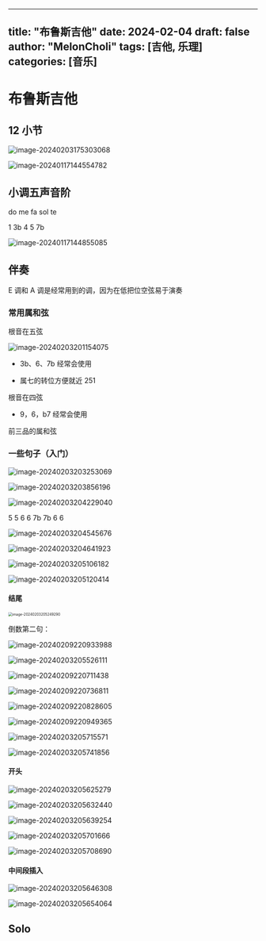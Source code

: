 ***

title: "布鲁斯吉他"
date: 2024-02-04
draft: false
author: "MelonCholi"
tags: \[吉他, 乐理]
categories: \[音乐]
-----------------

# 布鲁斯吉他

## 12 小节

![image-20240203175303068](https://markdown-1303167219.cos.ap-shanghai.myqcloud.com/image-20240203175303068.png)

![image-20240117144554782](https://markdown-1303167219.cos.ap-shanghai.myqcloud.com/image-20240117144554782.png)

## 小调五声音阶

do me fa sol te

1 3b 4 5 7b

![image-20240117144855085](https://markdown-1303167219.cos.ap-shanghai.myqcloud.com/image-20240117144855085.png)

## 伴奏

E 调和 A 调是经常用到的调，因为在低把位空弦易于演奏

### 常用属和弦

根音在五弦

![image-20240203201154075](https://markdown-1303167219.cos.ap-shanghai.myqcloud.com/image-20240203201154075.png)

*   3b、6、7b 经常会使用

*   属七的转位方便就近 251

根音在四弦

*   9，6，b7 经常会使用

前三品的属和弦

### 一些句子（入门）

![image-20240203203253069](https://markdown-1303167219.cos.ap-shanghai.myqcloud.com/image-20240203203253069.png)

![image-20240203203856196](https://markdown-1303167219.cos.ap-shanghai.myqcloud.com/image-20240203203856196.png)

![image-20240203204229040](https://markdown-1303167219.cos.ap-shanghai.myqcloud.com/image-20240203204229040.png)

5 5 6 6 7b 7b 6 6

![image-20240203204545676](https://markdown-1303167219.cos.ap-shanghai.myqcloud.com/image-20240203204545676.png)

![image-20240203204641923](https://markdown-1303167219.cos.ap-shanghai.myqcloud.com/image-20240203204641923.png)

![image-20240203205106182](https://markdown-1303167219.cos.ap-shanghai.myqcloud.com/image-20240203205106182.png)

![image-20240203205120414](https://markdown-1303167219.cos.ap-shanghai.myqcloud.com/image-20240203205120414.png)

#### 结尾

<img src="https://markdown-1303167219.cos.ap-shanghai.myqcloud.com/image-20240203205249290.png" alt="image-20240203205249290" style="zoom:50%;" />

倒数第二句：

![image-20240209220933988](https://markdown-1303167219.cos.ap-shanghai.myqcloud.com/image-20240209220933988.png)

![image-20240203205526111](https://markdown-1303167219.cos.ap-shanghai.myqcloud.com/image-20240203205526111.png)

![image-20240209220711438](https://markdown-1303167219.cos.ap-shanghai.myqcloud.com/image-20240209220711438.png)

![image-20240209220736811](https://markdown-1303167219.cos.ap-shanghai.myqcloud.com/image-20240209220736811.png)

![image-20240209220828605](https://markdown-1303167219.cos.ap-shanghai.myqcloud.com/image-20240209220828605.png)

![image-20240209220949365](https://markdown-1303167219.cos.ap-shanghai.myqcloud.com/image-20240209220949365.png)

![image-20240203205715571](https://markdown-1303167219.cos.ap-shanghai.myqcloud.com/image-20240203205715571.png)

![image-20240203205741856](https://markdown-1303167219.cos.ap-shanghai.myqcloud.com/image-20240203205741856.png)

#### 开头

![image-20240203205625279](https://markdown-1303167219.cos.ap-shanghai.myqcloud.com/image-20240203205625279.png)

![image-20240203205632440](https://markdown-1303167219.cos.ap-shanghai.myqcloud.com/image-20240203205632440.png)

![image-20240203205639254](https://markdown-1303167219.cos.ap-shanghai.myqcloud.com/image-20240203205639254.png)

![image-20240203205701666](https://markdown-1303167219.cos.ap-shanghai.myqcloud.com/image-20240203205701666.png)

![image-20240203205708690](https://markdown-1303167219.cos.ap-shanghai.myqcloud.com/image-20240203205708690.png)

#### 中间段插入

![image-20240203205646308](https://markdown-1303167219.cos.ap-shanghai.myqcloud.com/image-20240203205646308.png)

![image-20240203205654064](https://markdown-1303167219.cos.ap-shanghai.myqcloud.com/image-20240203205654064.png)

## Solo

